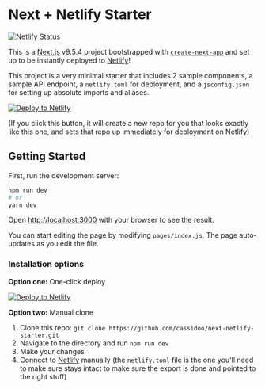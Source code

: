 # Next + Netlify Starter

[![Netlify Status](https://api.netlify.com/api/v1/badges/302f9d01-91c7-445d-bac6-ef43754021ff/deploy-status)](https://app.netlify.com/sites/serene-franklin-33b607/deploys)

This is a [Next.js](https://nextjs.org/) v9.5.4 project bootstrapped with [`create-next-app`](https://github.com/zeit/next.js/tree/canary/packages/create-next-app) and set up to be instantly deployed to [Netlify](https://url.netlify.com/Bk4UicocL)!

This project is a very minimal starter that includes 2 sample components, a sample API endpoint, a `netlify.toml` for deployment, and a `jsconfig.json` for setting up absolute imports and aliases.

[![Deploy to Netlify](https://www.netlify.com/img/deploy/button.svg)](https://app.netlify.com/start/deploy?repository=https://github.com/cassidoo/next-netlify-starter&utm_source=github&utm_medium=nextstarter-cs&utm_campaign=devex)

(If you click this button, it will create a new repo for you that looks exactly like this one, and sets that repo up immediately for deployment on Netlify)

## Getting Started

First, run the development server:

```bash
npm run dev
# or
yarn dev
```

Open [http://localhost:3000](http://localhost:3000) with your browser to see the result.

You can start editing the page by modifying `pages/index.js`. The page auto-updates as you edit the file.

### Installation options

**Option one:** One-click deploy

[![Deploy to Netlify](https://www.netlify.com/img/deploy/button.svg)](https://app.netlify.com/start/deploy?repository=https://github.com/cassidoo/next-netlify-starter&utm_source=github&utm_medium=nextstarter-cs&utm_campaign=devex)

**Option two:** Manual clone

1. Clone this repo: `git clone https://github.com/cassidoo/next-netlify-starter.git`
2. Navigate to the directory and run `npm run dev`
3. Make your changes
4. Connect to [Netlify](https://url.netlify.com/Bk4UicocL) manually (the `netlify.toml` file is the one you'll need to make sure stays intact to make sure the export is done and pointed to the right stuff)
